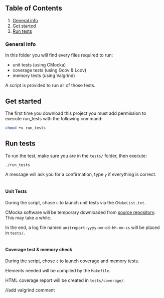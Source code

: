 ## Table of Contents
1. [General info](#general-info)
2. [Get started](#get-started)
3. [Run tests](#run-tests)

### General Info

In this folder  you will find every files required to run:
- unit tests (using CMocka)
- coverage tests (using Gcov & Lcov)
- memory tests (using Valgrind)

A script is provided to run all of those tests.

## Get started

The first time you download this project you must add permission to execute run_tests with the following command:
```bash
chmod +x run_tests
```

## Run tests
To run the test, make sure you are in the ```tests/``` folder, then execute:
```bash
./run_tests
```
A message will ask you for a confirmation, type ```y``` if everything is correct.
<br/><br/>

#### Unit Tests
During the script, chose ```u``` to launch unit tests via the ```CMakeList.txt```.

CMocka software will be temporary downloaded from [source repository](https://git.cryptomilk.org/projects/cmocka.git). This may take a while.

In the end, a log file named ```unitreport-yyyy-mm-dd-hh-mm-ss``` will be placed in ```tests/```.
<br/><br/>

#### Coverage test & memory check
During the script, chose ```c``` to launch coverage and memory tests.

Elements needed will be compiled by the ```Makefile```.

HTML coverage report will be created in ```tests/coverage/```.

//add valgrind comment